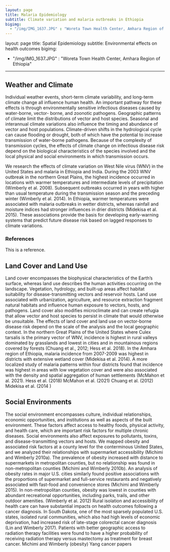 ```yaml
---
layout: page
title: Malaria Epidemiology
subtitle: Climate variation and malaria outbreaks in Ethiopia
bigimg: 
  - "/img/IMG_1637.JPG" : "Woreta Town Health Center, Amhara Region of Ethiopia"
---
```

layout: page
title: Spatial Epidemiology
subtitle: Environmental effects on health outcomes
bigimg: 
  - "/img/IMG_1637.JPG" : "Woreta Town Health Center, Amhara Region of Ethiopia"
---

## Weather and Climate
Individual weather events, short-term climate variability, and long-term climate change all influence human health. An important pathway for these effects is through environmentally sensitive infectious diseases caused by water-borne, vector- borne, and zoonotic pathogens. Geographic patterns of climate limit the distributions of vector and host species. Seasonal and interannual climate variations also influence the timing and abundance of vector and host populations. Climate-driven shifts in the hydrological cycle can cause flooding or drought, both of which have the potential to increase transmission of water-borne pathogens. Because of the complexity of transmission cycles, the effects of climate change on infectious disease risk depend on the biological characteristics of the species involved and the local physical and social environments in which transmission occurs.

We research the effects of climate variation on West Nile virus (WNV) in the United States and malaria in Ethiopia and India. During the 2003 WNV outbreak in the northern Great Plains, the highest incidence occurred in locations with warmer temperatures and intermediate levels of precipitation (Wimberly et al. 2008). Subsequent outbreaks occurred in years with higher than usual temperature during the transmission season and the preceding winter (Wimberly et al. 2014). In Ethiopia, warmer temperatures were associated with malaria outbreaks in wetter districts, whereas rainfall and moisture indices had stronger influences in drier districts (Midekisa et al. 2015). These associations provide the basis for developing early-warning systems that predict future disease risk based on lagged responses to climate variations.

### References

This is a reference.

## Land Cover and Land Use
Land cover encompasses the biophysical characteristics of the Earth’s surface, whereas land use describes the human activities occurring on the landscape. Vegetation, hydrology, and built-up areas affect habitat suitability for disease-transmitting vectors and reservoir hosts. Land use associated with urbanization, agriculture, and resource extraction fragment natural habitats and influence human exposure to vectors, hosts, and pathogens. Land cover also modifies microclimate and can create refugia that allow vector and host species to persist in climate that would otherwise be unsuitable. 
The effects of land cover and land use on vector-borne disease risk depend on the scale of the analysis and the local geographic context. In the northern Great Plains of the United States where Culex tarsalis is the primary vector of WNV, incidence is highest in rural valleys dominated by grasslands and lowest in cities and in mountainous regions covered by forests (Chuang et al., 2012; Hess et al. 2018). In the Amhara region of Ethiopia, malaria incidence from 2007-2009 was highest in districts with extensive wetland cover (Midekisa et al. 2014).  A more localized study of malaria patterns within four districts found that incidence was highest in areas with low vegetation cover and were also associated with the density and spatial aggregation of human settlements (McMahon et al. 2021).
Hess et al. (2018)
McMahon et al. (2021)
Chuang et al. (2012)
Midekisa et al. (2014 )
## Social Environments
The social environment encompasses culture, individual relationships, economic opportunities, and institutions as well as aspects of the built environment. These factors affect access to healthy foods, physical activity, and health care, which are important risk factors for multiple chronic diseases. Social environments also affect exposures to pollutants, toxins, and disease-transmitting vectors and hosts.
We mapped obesity and associated risk factors at a county level for the conterminous United States, and we analyzed their relationships with supermarket accessibility (Michimi and Wimberly 2010a). The prevalence of obesity increased with distance to supermarkets in metropolitan counties, but no relationship was found in non-metropolitan counties (Michimi and Wimberly 2010b). An analysis of obesity rates in major U.S. cities similarly found positive associations with the proportions of supermarket and full-service restaurants and negatively associated with fast-food and convenience stores (Michimi and Wimberly 2015). In non-metropolitan counties, obesity was lowest in counties with abundant recreational opportunities, including parks, trails, and other outdoor amenities.  (Wimberly et al. 2012)
Rural isolation and accessibility of health care can have substantial impacts on health outcomes following a cancer diagnosis. In South Dakota, one of the most sparsely populated U.S. states, isolated rural communities, which also had high levels of economic deprivation, had increased risk of late-stage colorectal cancer diagnosis (Lin and Wimberly 2017). Patients with better geographic access to radiation therapy facilities were found to have a higher probability of receiving radiation therapy versus mastectomy as treatment for breast cancer. 
Michimi and Wimberly (obesity)
Yang cancer papers
